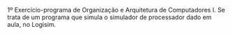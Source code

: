 1º Exercício-programa de Organização e Arquitetura de Computadores I. Se trata de um programa que simula o simulador de processador dado em aula, no Logisim. 
